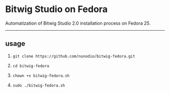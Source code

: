 # Bitwig Studio on Fedora
Automatization of Bitwig Studio 2.0 installation process on Fedora 25.


----
## usage
1. ```git clone https://github.com/nunodio/bitwig-fedora.git```

2. ```cd bitwig-fedora```

3. ```chown +x bitwig-fedora.sh```

4. ```sudo ./bitwig-fedora.sh```
